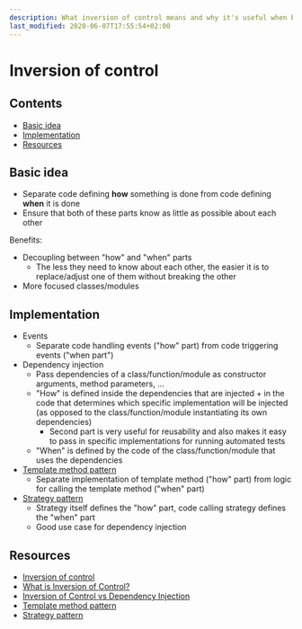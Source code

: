 ```yaml
---
description: What inversion of control means and why it's useful when building applications
last_modified: 2020-06-07T17:55:54+02:00
---
```


# Inversion of control

## Contents

-   [Basic idea](#basic-idea)
-   [Implementation](#implementation)
-   [Resources](#resources)

## Basic idea

-   Separate code defining **how** something is done from code defining **when** it is done
-   Ensure that both of these parts know as little as possible about each other

Benefits:

-   Decoupling between "how" and "when" parts
    -   The less they need to know about each other, the easier it is to replace/adjust one of them without breaking the other
-   More focused classes/modules

## Implementation

-   Events
    -   Separate code handling events ("how" part) from code triggering events ("when part")
-   Dependency injection
    -   Pass dependencies of a class/function/module as constructor arguments, method parameters, ...
    -   "How" is defined inside the dependencies that are injected + in the code that determines which specific implementation will be injected (as opposed to the class/function/module instantiating its own dependencies)
        -   Second part is very useful for reusability and also makes it easy to pass in specific implementations for running automated tests
    -   "When" is defined by the code of the class/function/module that uses the dependencies
-   [Template method pattern](https://en.wikipedia.org/wiki/Template_method_pattern)
    -   Separate implementation of template method ("how" part) from logic for calling the template method ("when" part)
-   [Strategy pattern](https://en.wikipedia.org/wiki/Strategy_pattern)
    -   Strategy itself defines the "how" part, code calling strategy defines the "when" part
    -   Good use case for dependency injection

## Resources

-   [Inversion of control](https://en.wikipedia.org/wiki/Inversion_of_control)
-   [What is Inversion of Control?](https://stackoverflow.com/questions/3058/what-is-inversion-of-control)
-   [Inversion of Control vs Dependency Injection](https://stackoverflow.com/questions/6550700/inversion-of-control-vs-dependency-injection)
-   [Template method pattern](https://en.wikipedia.org/wiki/Template_method_pattern)
-   [Strategy pattern](https://en.wikipedia.org/wiki/Strategy_pattern)
